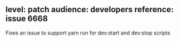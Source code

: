 level: patch
audience: developers
reference: issue 6668
---
Fixes an issue to support yarn run for dev:start and dev:stop scripts

